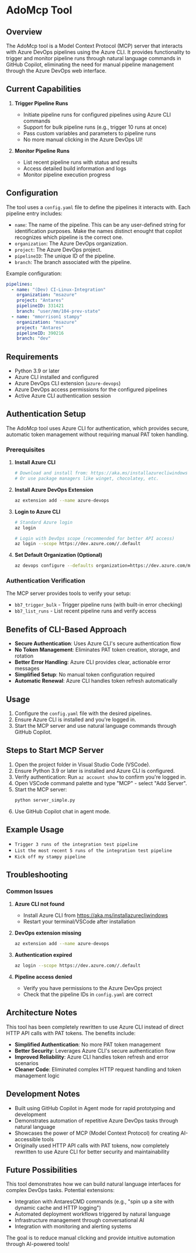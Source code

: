 # AdoMcp Tool

## Overview
The AdoMcp tool is a Model Context Protocol (MCP) server that interacts with Azure DevOps pipelines using the Azure CLI. It provides functionality to trigger and monitor pipeline runs through natural language commands in GitHub Copilot, eliminating the need for manual pipeline management through the Azure DevOps web interface.

## Current Capabilities

1. **Trigger Pipeline Runs**
   - Initiate pipeline runs for configured pipelines using Azure CLI commands
   - Support for bulk pipeline runs (e.g., trigger 10 runs at once)
   - Pass custom variables and parameters to pipeline runs
   - No more manual clicking in the Azure DevOps UI!

2. **Monitor Pipeline Runs**
   - List recent pipeline runs with status and results
   - Access detailed build information and logs
   - Monitor pipeline execution progress

## Configuration
The tool uses a `config.yaml` file to define the pipelines it interacts with. Each pipeline entry includes:
- `name`: The name of the pipeline. This can be any user-defined string for identification purposes. Make the names distinct enought that copilot recognizes which pipeline is the correct one.
- `organization`: The Azure DevOps organization.
- `project`: The Azure DevOps project.
- `pipelineID`: The unique ID of the pipeline.
- `branch`: The branch associated with the pipeline.

Example configuration:
```yaml
pipelines:
  - name: "(Dev) CI-Linux-Integration"
    organization: "msazure"
    project: "Antares"
    pipelineID: 331421
    branch: "user/mm/104-prev-state"
  - name: "mmorrison1 stampy"
    organization: "msazure"
    project: "Antares"
    pipelineID: 390216
    branch: "dev"
```

## Requirements
- Python 3.9 or later
- Azure CLI installed and configured
- Azure DevOps CLI extension (`azure-devops`)
- Azure DevOps access permissions for the configured pipelines
- Active Azure CLI authentication session

## Authentication Setup

The AdoMcp tool uses Azure CLI for authentication, which provides secure, automatic token management without requiring manual PAT token handling.

### Prerequisites

1. **Install Azure CLI**
   ```bash
   # Download and install from: https://aka.ms/installazurecliwindows
   # Or use package managers like winget, chocolatey, etc.
   ```

2. **Install Azure DevOps Extension**
   ```bash
   az extension add --name azure-devops
   ```

3. **Login to Azure CLI**
   ```bash
   # Standard Azure login
   az login
   
   # Login with DevOps scope (recommended for better API access)
   az login --scope https://dev.azure.com//.default
   ```

4. **Set Default Organization (Optional)**
   ```bash
   az devops configure --defaults organization=https://dev.azure.com/msazure
   ```

### Authentication Verification

The MCP server provides tools to verify your setup:
- `bb7_trigger_bulk` - Trigger pipeline runs (with built-in error checking)
- `bb7_list_runs` - List recent pipeline runs and verify access

## Benefits of CLI-Based Approach

- **Secure Authentication**: Uses Azure CLI's secure authentication flow
- **No Token Management**: Eliminates PAT token creation, storage, and rotation
- **Better Error Handling**: Azure CLI provides clear, actionable error messages
- **Simplified Setup**: No manual token configuration required
- **Automatic Renewal**: Azure CLI handles token refresh automatically

## Usage
1. Configure the `config.yaml` file with the desired pipelines.
2. Ensure Azure CLI is installed and you're logged in.
3. Start the MCP server and use natural language commands through GitHub Copilot.

## Steps to Start MCP Server
1. Open the project folder in Visual Studio Code (VSCode).
2. Ensure Python 3.9 or later is installed and Azure CLI is configured.
3. Verify authentication: Run `az account show` to confirm you're logged in.
4. Open VSCode command palette and type "MCP" - select "Add Server".
5. Start the MCP server:
   ```bash
   python server_simple.py
   ```
6. Use GitHub Copilot chat in agent mode.

## Example Usage
* `Trigger 3 runs of the integration test pipeline` 
* `List the most recent 5 runs of the integration test pipeline`
* `Kick off my stampy pipeline`

## Troubleshooting

### Common Issues

1. **Azure CLI not found**
   - Install Azure CLI from https://aka.ms/installazurecliwindows
   - Restart your terminal/VSCode after installation

2. **DevOps extension missing**
   ```bash
   az extension add --name azure-devops
   ```

3. **Authentication expired**
   ```bash
   az login --scope https://dev.azure.com//.default
   ```

4. **Pipeline access denied**
   - Verify you have permissions to the Azure DevOps project
   - Check that the pipeline IDs in `config.yaml` are correct

## Architecture Notes

This tool has been completely rewritten to use Azure CLI instead of direct HTTP API calls with PAT tokens. The benefits include:

- **Simplified Authentication**: No more PAT token management
- **Better Security**: Leverages Azure CLI's secure authentication flow  
- **Improved Reliability**: Azure CLI handles token refresh and error scenarios
- **Cleaner Code**: Eliminated complex HTTP request handling and token management logic


## Development Notes

* Built using GitHub Copilot in Agent mode for rapid prototyping and development
* Demonstrates automation of repetitive Azure DevOps tasks through natural language
* Showcases the power of MCP (Model Context Protocol) for creating AI-accessible tools
* Originally used HTTP API calls with PAT tokens, now completely rewritten to use Azure CLI for better security and maintainability

## Future Possibilities

This tool demonstrates how we can build natural language interfaces for complex DevOps tasks. Potential extensions:

- Integration with AntaresCMD commands (e.g., "spin up a site with dynamic cache and HTTP logging")
- Automated deployment workflows triggered by natural language
- Infrastructure management through conversational AI
- Integration with monitoring and alerting systems

The goal is to reduce manual clicking and provide intuitive automation through AI-powered tools!